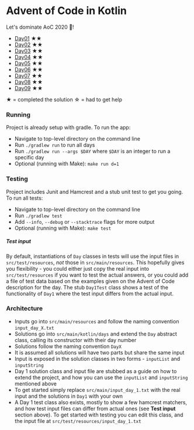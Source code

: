 # Advent of Code in Kotlin

Let's dominate AoC 2020 🎄!

- [Day01](./src/main/kotlin/days/Day1.kt) ★★
- [Day02](./src/main/kotlin/days/Day2.kt) ★★
- [Day03](./src/main/kotlin/days/Day3.kt) ★★
- [Day04](./src/main/kotlin/days/Day4.kt) ★★
- [Day05](./src/main/kotlin/days/Day5.kt) ★★
- [Day06](./src/main/kotlin/days/Day6.kt) ★★
- [Day07](./src/main/kotlin/days/Day7.kt) ★★
- [Day08](./src/main/kotlin/days/Day8.kt) ★★
- [Day09](./src/main/kotlin/days/Day9.kt) ★★

★ = completed the solution
☆ = had to get help

### Running

Project is already setup with gradle. To run the app:

* Navigate to top-level directory on the command line
* Run `./gradlew run` to run all days
* Run `./gradlew run --args $DAY` where `$DAY` is an integer to run a specific day
* Optional (running with Make): `make run d=1`

### Testing

Project includes Junit and Hamcrest and a stub unit test to get you going. To run all tests:

* Navigate to top-level directory on the command line
* Run `./gradlew test`
* Add `--info`, `--debug` or `--stacktrace` flags for more output
* Optional (running with Make): `make test`

##### Test input

By default, instantiations of `Day` classes in tests will use the input files in `src/test/resources`, _not_ those
in `src/main/resources`.
This hopefully gives you flexibility - you could either just copy the real input into `src/test/resources` if you want
to test
the actual answers, or you could add a file of test data based on the examples given on the Advent of Code description
for the day.
The stub `Day1Test` class shows a test of the functionality of `Day1` where the test input differs from the actual
input.

### Architecture

* Inputs go into `src/main/resources` and follow the naming convention `input_day_X.txt`
* Solutions go into `src/main/kotlin/days` and extend the `Day` abstract class, calling its constructor with their day
  number
* Solutions follow the naming convention `DayX`
* It is assumed all solutions will have two parts but share the same input
* Input is exposed in the solution classes in two forms - `inputList` and `inputString`
* Day 1 solution class and input file are stubbed as a guide on how to extend the project,
  and how you can use the `inputList` and `inputString` mentioned above
* To get started simply replace `src/main/input_day_1.txt` with the real input and the solutions in `Day1` with your own
* A Day 1 test class also exists, mostly to show a few hamcrest matchers, and how test input files can differ from
  actual ones (see **Test input** section above).
  To get started with testing you can edit this class, and the input file at `src/test/resources/input_day_1.txt`

